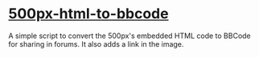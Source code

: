 # [500px-html-to-bbcode](https://adrinieto.github.io/500px-html-to-bbcode/)

A simple script to convert the 500px's embedded HTML code to BBCode for sharing in forums. It also adds a link in the image.
